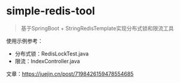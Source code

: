 # simple-redis-tool
> 基于SpringBoot + StringRedisTemplate实现分布式锁和限流工具

使用示例参考：
* 分布式锁：RedisLockTest.java
* 限流：IndexController.java 

文章：https://juejin.cn/post/7198426159478554685